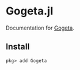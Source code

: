 # Gogeta.jl

Documentation for [Gogeta](https://gamma-opt.github.io/Gogeta.jl/).

## Install
```julia-repl
pkg> add Gogeta
```